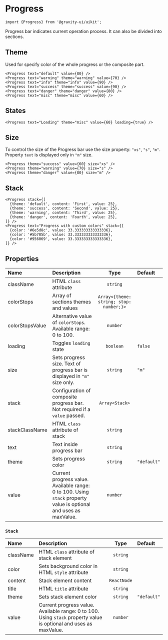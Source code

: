 <!--GITHUB_BLOCK-->

# Progress

<!--/GITHUB_BLOCK-->

```tsx
import {Progress} from '@gravity-ui/uikit';
```

Progress bar indicates current operation process. It can also be divided into sections.

## Theme

Used for specify color of the whole progress or the composite part.

<!--LANDING_BLOCK

<ExampleBlock
  code={`
<Progress text="default" value={80} />
<Progress text="warning" theme="warning" value={70} />
<Progress text="info" theme="info" value={90} />
<Progress text="success" theme="success" value={90} />
<Progress text="danger" theme="danger" value={80} />
<Progress text="misc" theme="misc" value={60} />
`}
>
  <div style={{width: '30%'}}>
    <UIKit.Progress text="default" value={80} />
    <div style={{height: '15px'}} />
    <UIKit.Progress text="success" theme="success" value={90} />
  </div>
  <div style={{width: '30%'}}>
    <UIKit.Progress text="warning" theme="warning" value={70} />
    <div style={{height: '15px'}} />
    <UIKit.Progress text="danger" theme="danger" value={80} />
  </div>
  <div style={{width: '30%'}}>
    <UIKit.Progress text="info" theme="info "value={90} />
    <div style={{height: '15px'}} />
    <UIKit.Progress text="misc" theme="misc" value={60} />
  </div>
</ExampleBlock>

LANDING_BLOCK-->

<!--GITHUB_BLOCK-->

```tsx
<Progress text="default" value={80} />
<Progress text="warning" theme="warning" value={70} />
<Progress text="info" theme="info" value={90} />
<Progress text="success" theme="success" value={90} />
<Progress text="danger" theme="danger" value={80} />
<Progress text="misc" theme="misc" value={60} />
```

<!--/GITHUB_BLOCK-->

## States

<!--LANDING_BLOCK

<ExampleBlock
  code={`
<Progress text="Loading" theme="misc" value={60} loading={true} />
`}
>
  <div style={{width: '30%'}}>
    <UIKit.Progress text="Loading" theme="misc" value={60} loading={true} />
  </div>
</ExampleBlock>

LANDING_BLOCK-->

<!--GITHUB_BLOCK-->

```tsx
<Progress text="Loading" theme="misc" value={60} loading={true} />
```

<!--/GITHUB_BLOCK-->

## Size

To control the size of the Progress bar use the size property: `"xs"`, `"s"`, `"m"`. Property `text` is displayed only in `"m"` size.

<!--LANDING_BLOCK

<ExampleBlock
  code={`
<Progress theme="success" value={60} size="xs" />
<Progress theme="warning" value={70} size="s" />
<Progress theme="danger" value={80} size="m" />
`}
>
  <div style={{width: '30%'}}><UIKit.Progress theme="success" value={60} size="xs" /></div>
  <div style={{width: '30%'}}><UIKit.Progress theme="warning" value={70} size="s" /></div>
  <div style={{width: '30%'}}><UIKit.Progress theme="danger" value={80} size="m" /></div>
</ExampleBlock>

LANDING_BLOCK-->

<!--GITHUB_BLOCK-->

```tsx
<Progress theme="success" value={60} size="xs" />
<Progress theme="warning" value={70} size="s" />
<Progress theme="danger" value={80} size="m" />
```

<!--/GITHUB_BLOCK-->

## Stack

<!--LANDING_BLOCK

<ExampleBlock
  code={`
<Progress
  stack={[
    {theme: 'default', content: 'First', value: 25},
    {theme: 'success', content: 'Second', value: 25},
    {theme: 'warning', content: 'Third', value: 25},
    {theme: 'danger', content: 'Fourth', value: 25},
  ]}
/>
<Progress text="Progress with custom colors"
  stack={[
    {color: '#6e5d8c', value: 33.333333333333336},
    {color: '#5b785b', value: 33.333333333333336},
    {color: '#956069', value: 33.333333333333336},
  ]}
/>
`}
>
<div style={{width: '30%'}}>
  <UIKit.Progress
    stack={[
      {theme: 'default', content: 'First', value: 25},
      {theme: 'success', content: 'Second', value: 25},
      {theme: 'warning', content: 'Third', value: 25},
      {theme: 'danger', content: 'Fourth', value: 25},
    ]}
  />
</div>
<div style={{width: '30%'}}>
  <UIKit.Progress text="Progress with custom colors"
    stack={[
      {color: '#6e5d8c', value: 33.333333333333336},
      {color: '#5b785b', value: 33.333333333333336},
      {color: '#956069', value: 33.333333333333336},
    ]}
  />
</div>
</ExampleBlock>

LANDING_BLOCK-->

<!--GITHUB_BLOCK-->

```tsx
<Progress stack={[
  {theme: 'default', content: 'First', value: 25},
  {theme: 'success', content: 'Second', value: 25},
  {theme: 'warning', content: 'Third', value: 25},
  {theme: 'danger', content: 'Fourth', value: 25},
]} />
<Progress text="Progress with custom colors" stack={[
  {color: '#6e5d8c', value: 33.333333333333336},
  {color: '#5b785b', value: 33.333333333333336},
  {color: '#956069', value: 33.333333333333336},
]} />
```

<!--/GITHUB_BLOCK-->

## Properties

| Name            | Description                                                                                                       |                  Type                   | Default     |
| :-------------- | :---------------------------------------------------------------------------------------------------------------- | :-------------------------------------: | :---------- |
| className       | HTML `class` attribute                                                                                            |                `string`                 |             |
| colorStops      | Array of sections themes and values                                                                               | `Array<{theme: string; stop: number;}>` |             |
| colorStopsValue | Alternative value of `colorStops`. Available range: 0 to 100.                                                     |                `number`                 |             |
| loading         | Toggles `loading` state                                                                                           |                `boolean`                | `false`     |
| size            | Sets progress size. Text of progress bar is displayed in `"m"` size only.                                         |                `string`                 | `"m"`       |
| stack           | Configuration of composite progress bar. Not required if a `value` passed.                                        |             `Array<Stack>`              |             |
| stackClassName  | HTML `class` attribute of stack                                                                                   |                `string`                 |             |
| text            | Text inside progress bar                                                                                          |                `string`                 |             |
| theme           | Sets progress color                                                                                               |                `string`                 | `"default"` |
| value           | Current progress value. Available range: 0 to 100. Using `stack` property value is optional and uses as maxValue. |                `number`                 |             |

### `Stack`

| Name      | Description                                                                                                       |    Type     | Default     |
| :-------- | :---------------------------------------------------------------------------------------------------------------- | :---------: | :---------- |
| className | HTML `class` attribute of stack element                                                                           |  `string`   |             |
| color     | Sets background color in HTML `style` attribute                                                                   |  `string`   |             |
| content   | Stack element content                                                                                             | `ReactNode` |             |
| title     | HTML `title` attribute                                                                                            |  `string`   |             |
| theme     | Sets stack element color                                                                                          |  `string`   | `"default"` |
| value     | Current progress value. Available range: 0 to 100. Using `stack` property value is optional and uses as maxValue. |  `number`   |             |
